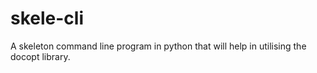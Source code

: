# skele-cli
A skeleton command line program in python that will help in utilising the docopt library.
